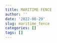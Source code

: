 ```yaml
---
title: MARITIME FENCE
author: ''
date: '2022-08-29'
slug: maritime_fence
categories: []
tags: []
---
```

